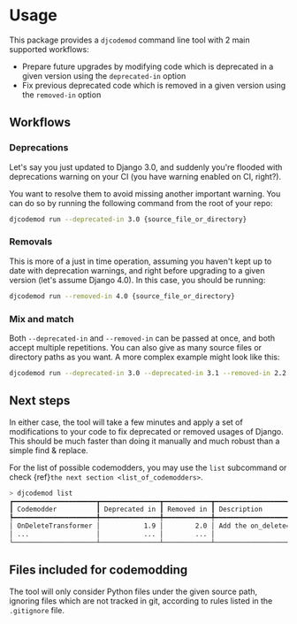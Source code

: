 # Usage

This package provides a `djcodemod` command line tool with 2 main supported workflows:

- Prepare future upgrades by modifying code which is deprecated in a given version using the `deprecated-in` option
- Fix previous deprecated code which is removed in a given version using the `removed-in` option

## Workflows

### Deprecations

Let's say you just updated to Django 3.0, and suddenly you're flooded with deprecations warning on your CI (you have warning enabled on CI, right?).

You want to resolve them to avoid missing another important warning. You can do so by running the following command from the root of your repo:

```bash
djcodemod run --deprecated-in 3.0 {source_file_or_directory}
```

### Removals

This is more of a just in time operation, assuming you haven't kept up to date with deprecation warnings, and right before upgrading to a given version (let's assume Django 4.0). In this case, you should be running:

```bash
djcodemod run --removed-in 4.0 {source_file_or_directory}
```

### Mix and match

Both `--deprecated-in` and `--removed-in` can be passed at once, and both accept multiple repetitions. You can also give as many source files or directory paths as you want. A more complex example might look like this:

```bash
djcodemod run --deprecated-in 3.0 --deprecated-in 3.1 --removed-in 2.2 example example1 example2/models.py settings.py
```

## Next steps

In either case, the tool will take a few minutes and apply a set of modifications to your code to fix deprecated or removed usages of Django. This should be much faster than doing it manually and much robust than a simple find & replace.

For the list of possible codemodders, you may use the `list` subcommand or check {ref}`the next section <list_of_codemodders>`.

```bash
> djcodemod list
┏━━━━━━━━━━━━━━━━━━━━━┳━━━━━━━━━━━━━━━┳━━━━━━━━━━━━┳━━━━━━━━━━━━━━━━━━━━━━━━━━━━━━━━━━━━━━━━━━━━━━━━━━━━━━━━━━━━┓
┃ Codemodder          ┃ Deprecated in ┃ Removed in ┃ Description                                                ┃
┡━━━━━━━━━━━━━━━━━━━━━╇━━━━━━━━━━━━━━━╇━━━━━━━━━━━━╇━━━━━━━━━━━━━━━━━━━━━━━━━━━━━━━━━━━━━━━━━━━━━━━━━━━━━━━━━━━━┩
│ OnDeleteTransformer │           1.9 │        2.0 │ Add the on_delete=CASCADE to ForeignKey and OneToOneField. │
│ ...                 │           ... │        ... │                                                            │
└─────────────────────┴───────────────┴────────────┴────────────────────────────────────────────────────────────┘
```

## Files included for codemodding

The tool will only consider Python files under the given source path, ignoring files which are not tracked in git, according to rules listed in the `.gitignore` file.
